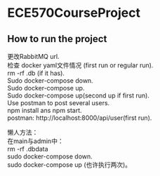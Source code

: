 # ECE570CourseProject
## How to run the project

更改RabbitMQ url.   
检查 docker yaml文件情况 (first run or regular run).   
rm -rf .db (if it has).   
Sudo docker-compose down.   
Sudo docker-compose up.   
Sudo docker-compose up(second up if first run).   
Use postman to post several users.   
npm install ans npm start.    
postman: http://localhost:8000/api/user(first run).   




懒人方法：  
在main与admin中：  
rm -rf .dbdata     
sudo docker-compose down.     
sudo docker-compose up    (也许执行两次)。       



